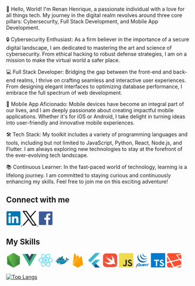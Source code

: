 👋 Hello, World! I'm Renan Henrique, a passionate individual with a love for all things tech. My journey in the digital realm revolves around three core pillars: Cybersecurity, Full Stack Development, and Mobile App Development.

🔒 Cybersecurity Enthusiast: As a firm believer in the importance of a secure digital landscape, I am dedicated to mastering the art and science of cybersecurity. From ethical hacking to robust defense strategies, I am on a mission to make the virtual world a safer place.

💻 Full Stack Developer: Bridging the gap between the front-end and back-end realms, I thrive on crafting seamless and interactive user experiences. From designing elegant interfaces to optimizing database performance, I embrace the full spectrum of web development.

📱 Mobile App Aficionado: Mobile devices have become an integral part of our lives, and I am deeply passionate about creating impactful mobile applications. Whether it's for iOS or Android, I take delight in turning ideas into user-friendly and innovative mobile experiences.

🛠️ Tech Stack: My toolkit includes a variety of programming languages and tools, including but not limited to JavaScript, Python, React, Node.js, and Flutter. I am always exploring new technologies to stay at the forefront of the ever-evolving tech landscape.

📚 Continuous Learner: In the fast-paced world of technology, learning is a lifelong journey. I am committed to staying curious and continuously enhancing my skills. Feel free to join me on this exciting adventure!

## Connect with me
<a href="https://www.linkedin.com/in/renamcomn/" target="_blank">
  <img src="https://raw.githubusercontent.com/devicons/devicon/master/icons/linkedin/linkedin-original.svg" heigth="30" width="40"/>
</a>
<a href="https://twitter.com/renamcomn" target="_blank">
  <img src="https://raw.githubusercontent.com/devicons/devicon/master/icons/twitter/twitter-original.svg" heigth="30" width="40"/>
</a>
<a href="https://www.facebook.com/renamcomn" target="_blank">
  <img src="https://raw.githubusercontent.com/devicons/devicon/master/icons/facebook/facebook-original.svg" heigth="30" width="40"/>
</a>

## My Skills

<img src="https://raw.githubusercontent.com/devicons/devicon/master/icons/nodejs/nodejs-original.svg" heigth="30" width="40" style="max-width:100%"></img>
<img src="https://raw.githubusercontent.com/devicons/devicon/master/icons/vuejs/vuejs-original.svg" heigth="30" width="40" style="max-width:100%"></img>
<img src="https://raw.githubusercontent.com/devicons/devicon/master/icons/react/react-original.svg" heigth="30" width="40" style="max-width:100%"></img>
<img src="https://raw.githubusercontent.com/devicons/devicon/master/icons/docker/docker-original.svg" heigth="30" width="40" style="max-width:100%"></img>
<img src="https://raw.githubusercontent.com/devicons/devicon/master/icons/firebase/firebase-plain.svg" heigth="30" width="40" style="max-width:100%"></img>
<img src="https://raw.githubusercontent.com/devicons/devicon/master/icons/flutter/flutter-original.svg" heigth="30" width="40" style="max-width:100%"></img>
<img src="https://raw.githubusercontent.com/devicons/devicon/master/icons/swift/swift-original.svg" heigth="30" width="40" style="max-width:100%"></img>
<img src="https://raw.githubusercontent.com/devicons/devicon/master/icons/javascript/javascript-original.svg" heigth="30" width="40" style="max-width:100%"></img>
<img src="https://raw.githubusercontent.com/devicons/devicon/master/icons/jquery/jquery-plain-wordmark.svg" heigth="30" width="40" style="max-width:100%"></img>
<img src="https://raw.githubusercontent.com/devicons/devicon/master/icons/typescript/typescript-original.svg" heigth="30" width="40" style="max-width:100%"></img>
<img src="https://raw.githubusercontent.com/devicons/devicon/master/icons/laravel/laravel-plain.svg" heigth="30" width="40" style="max-width:100%"></img>


[![Top Langs](https://github-readme-stats.vercel.app/api/top-langs/?username=renamcomn)](https://github.com/renamcomn/github-readme-stats)


<!--
**renamcomn/renamcomn** is a ✨ _special_ ✨ repository because its `README.md` (this file) appears on your GitHub profile.

Here are some ideas to get you started:

- 🔭 I’m currently working on ...
- 🌱 I’m currently learning ...
- 👯 I’m looking to collaborate on ...
- 🤔 I’m looking for help with ...
- 💬 Ask me about ...
- 📫 How to reach me: ...
- 😄 Pronouns: ...
- ⚡ Fun fact: ...
-->
